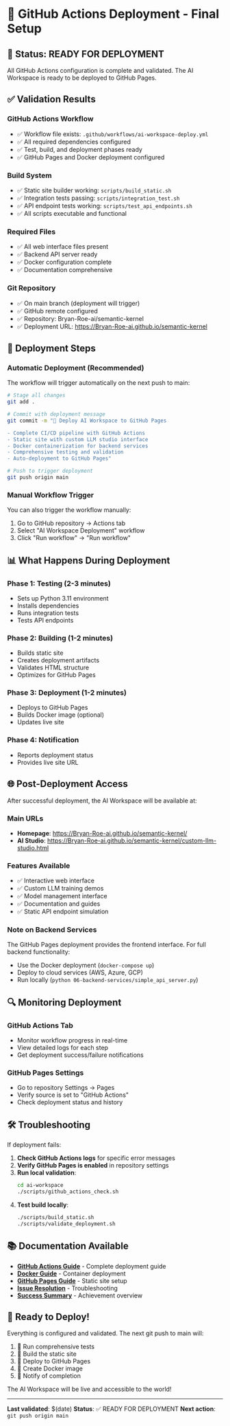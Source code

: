 # 🎯 GitHub Actions Deployment - Final Setup

## 🚀 Status: READY FOR DEPLOYMENT

All GitHub Actions configuration is complete and validated. The AI Workspace is ready to be deployed to GitHub Pages.

## ✅ Validation Results

### GitHub Actions Workflow
- ✅ Workflow file exists: `.github/workflows/ai-workspace-deploy.yml`
- ✅ All required dependencies configured
- ✅ Test, build, and deployment phases ready
- ✅ GitHub Pages and Docker deployment configured

### Build System
- ✅ Static site builder working: `scripts/build_static.sh`
- ✅ Integration tests passing: `scripts/integration_test.sh`
- ✅ API endpoint tests working: `scripts/test_api_endpoints.sh`
- ✅ All scripts executable and functional

### Required Files
- ✅ All web interface files present
- ✅ Backend API server ready
- ✅ Docker configuration complete
- ✅ Documentation comprehensive

### Git Repository
- ✅ On main branch (deployment will trigger)
- ✅ GitHub remote configured
- ✅ Repository: Bryan-Roe-ai/semantic-kernel
- ✅ Deployment URL: https://Bryan-Roe-ai.github.io/semantic-kernel

## 🔧 Deployment Steps

### Automatic Deployment (Recommended)
The workflow will trigger automatically on the next push to main:

```bash
# Stage all changes
git add .

# Commit with deployment message
git commit -m "🚀 Deploy AI Workspace to GitHub Pages

- Complete CI/CD pipeline with GitHub Actions
- Static site with custom LLM studio interface
- Docker containerization for backend services
- Comprehensive testing and validation
- Auto-deployment to GitHub Pages"

# Push to trigger deployment
git push origin main
```

### Manual Workflow Trigger
You can also trigger the workflow manually:
1. Go to GitHub repository → Actions tab
2. Select "AI Workspace Deployment" workflow
3. Click "Run workflow" → "Run workflow"

## 📊 What Happens During Deployment

### Phase 1: Testing (2-3 minutes)
- Sets up Python 3.11 environment
- Installs dependencies
- Runs integration tests
- Tests API endpoints

### Phase 2: Building (1-2 minutes)
- Builds static site
- Creates deployment artifacts
- Validates HTML structure
- Optimizes for GitHub Pages

### Phase 3: Deployment (1-2 minutes)
- Deploys to GitHub Pages
- Builds Docker image (optional)
- Updates live site

### Phase 4: Notification
- Reports deployment status
- Provides live site URL

## 🌐 Post-Deployment Access

After successful deployment, the AI Workspace will be available at:

### Main URLs
- **Homepage**: https://Bryan-Roe-ai.github.io/semantic-kernel/
- **AI Studio**: https://Bryan-Roe-ai.github.io/semantic-kernel/custom-llm-studio.html

### Features Available
- ✅ Interactive web interface
- ✅ Custom LLM training demos
- ✅ Model management interface
- ✅ Documentation and guides
- ✅ Static API endpoint simulation

### Note on Backend Services
The GitHub Pages deployment provides the frontend interface. For full backend functionality:
- Use the Docker deployment (`docker-compose up`)
- Deploy to cloud services (AWS, Azure, GCP)
- Run locally (`python 06-backend-services/simple_api_server.py`)

## 🔍 Monitoring Deployment

### GitHub Actions Tab
- Monitor workflow progress in real-time
- View detailed logs for each step
- Get deployment success/failure notifications

### GitHub Pages Settings
- Go to repository Settings → Pages
- Verify source is set to "GitHub Actions"
- Check deployment status and history

## 🛠️ Troubleshooting

If deployment fails:

1. **Check GitHub Actions logs** for specific error messages
2. **Verify GitHub Pages is enabled** in repository settings
3. **Run local validation**:
   ```bash
   cd ai-workspace
   ./scripts/github_actions_check.sh
   ```
4. **Test build locally**:
   ```bash
   ./scripts/build_static.sh
   ./scripts/validate_deployment.sh
   ```

## 📚 Documentation Available

- **[GitHub Actions Guide](./GITHUB_ACTIONS_GUIDE.md)** - Complete deployment guide
- **[Docker Guide](./DOCKER_GUIDE.md)** - Container deployment
- **[GitHub Pages Guide](./GITHUB_PAGES_GUIDE.md)** - Static site setup
- **[Issue Resolution](./ISSUE_RESOLUTION.md)** - Troubleshooting
- **[Success Summary](./SUCCESS_SUMMARY.md)** - Achievement overview

## 🎉 Ready to Deploy!

Everything is configured and validated. The next git push to main will:
1. 🧪 Run comprehensive tests
2. 🔨 Build the static site
3. 🚀 Deploy to GitHub Pages
4. 🐳 Create Docker image
5. 📧 Notify of completion

The AI Workspace will be live and accessible to the world!

---

**Last validated**: $(date)
**Status**: ✅ READY FOR DEPLOYMENT
**Next action**: `git push origin main`
